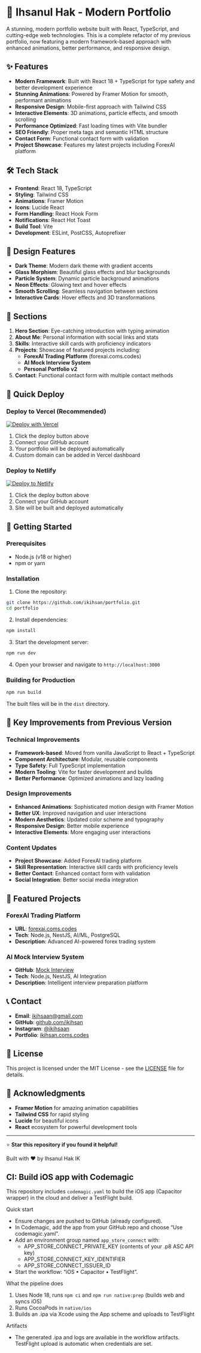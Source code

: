 # 🚀 Ihsanul Hak - Modern Portfolio

A stunning, modern portfolio website built with React, TypeScript, and cutting-edge web technologies. This is a complete refactor of my previous portfolio, now featuring a modern framework-based approach with enhanced animations, better performance, and responsive design.

## ✨ Features

- **Modern Framework**: Built with React 18 + TypeScript for type safety and better development experience
- **Stunning Animations**: Powered by Framer Motion for smooth, performant animations
- **Responsive Design**: Mobile-first approach with Tailwind CSS
- **Interactive Elements**: 3D animations, particle effects, and smooth scrolling
- **Performance Optimized**: Fast loading times with Vite bundler
- **SEO Friendly**: Proper meta tags and semantic HTML structure
- **Contact Form**: Functional contact form with validation
- **Project Showcase**: Features my latest projects including ForexAI platform

## 🛠️ Tech Stack

- **Frontend**: React 18, TypeScript
- **Styling**: Tailwind CSS
- **Animations**: Framer Motion
- **Icons**: Lucide React
- **Form Handling**: React Hook Form
- **Notifications**: React Hot Toast
- **Build Tool**: Vite
- **Development**: ESLint, PostCSS, Autoprefixer

## 🎨 Design Features

- **Dark Theme**: Modern dark theme with gradient accents
- **Glass Morphism**: Beautiful glass effects and blur backgrounds
- **Particle System**: Dynamic particle background animations
- **Neon Effects**: Glowing text and hover effects
- **Smooth Scrolling**: Seamless navigation between sections
- **Interactive Cards**: Hover effects and 3D transformations

## 📱 Sections

1. **Hero Section**: Eye-catching introduction with typing animation
2. **About Me**: Personal information with social links and stats
3. **Skills**: Interactive skill cards with proficiency indicators
4. **Projects**: Showcase of featured projects including:
   - **ForexAI Trading Platform** (forexai.coms.codes)
   - **AI Mock Interview System**
   - **Personal Portfolio v2**
5. **Contact**: Functional contact form with multiple contact methods

## 🚀 Quick Deploy

### Deploy to Vercel (Recommended)
[![Deploy with Vercel](https://vercel.com/button)](https://vercel.com/new/clone?repository-url=https://github.com/ikihsan/portfolio)

1. Click the deploy button above
2. Connect your GitHub account
3. Your portfolio will be deployed automatically
4. Custom domain can be added in Vercel dashboard

### Deploy to Netlify
[![Deploy to Netlify](https://www.netlify.com/img/deploy/button.svg)](https://app.netlify.com/start/deploy?repository=https://github.com/ikihsan/portfolio)

1. Click the deploy button above
2. Connect your GitHub account
3. Site will be built and deployed automatically

## 🚀 Getting Started

### Prerequisites

- Node.js (v18 or higher)
- npm or yarn

### Installation

1. Clone the repository:
```bash
git clone https://github.com/ikihsan/portfolio.git
cd portfolio
```

2. Install dependencies:
```bash
npm install
```

3. Start the development server:
```bash
npm run dev
```

4. Open your browser and navigate to `http://localhost:3000`

### Building for Production

```bash
npm run build
```

The built files will be in the `dist` directory.

## 🎯 Key Improvements from Previous Version

### Technical Improvements
- **Framework-based**: Moved from vanilla JavaScript to React + TypeScript
- **Component Architecture**: Modular, reusable components
- **Type Safety**: Full TypeScript implementation
- **Modern Tooling**: Vite for faster development and builds
- **Better Performance**: Optimized animations and lazy loading

### Design Improvements
- **Enhanced Animations**: Sophisticated motion design with Framer Motion
- **Better UX**: Improved navigation and user interactions
- **Modern Aesthetics**: Updated color scheme and typography
- **Responsive Design**: Better mobile experience
- **Interactive Elements**: More engaging user interactions

### Content Updates
- **Project Showcase**: Added ForexAI trading platform
- **Skill Representation**: Interactive skill cards with proficiency levels
- **Better Contact**: Enhanced contact form with validation
- **Social Integration**: Better social media integration

## 🌟 Featured Projects

### ForexAI Trading Platform
- **URL**: [forexai.coms.codes](https://forexai.coms.codes)
- **Tech**: Node.js, NestJS, AI/ML, PostgreSQL
- **Description**: Advanced AI-powered forex trading system

### AI Mock Interview System
- **GitHub**: [Mock Interview](https://github.com/ikihsan/Mock_interview)
- **Tech**: Node.js, NestJS, AI Integration
- **Description**: Intelligent interview preparation platform

## 📞 Contact

- **Email**: ikihsaan@gmail.com
- **GitHub**: [github.com/ikihsan](https://github.com/ikihsan)
- **Instagram**: [@ikihsaan](https://www.instagram.com/ikihsaan/)
- **Portfolio**: [ikihsan.coms.codes](https://ikihsan.coms.codes)

## 📄 License

This project is licensed under the MIT License - see the [LICENSE](LICENSE) file for details.

## 🙏 Acknowledgments

- **Framer Motion** for amazing animation capabilities
- **Tailwind CSS** for rapid styling
- **Lucide** for beautiful icons
- **React** ecosystem for powerful development tools

---

⭐ **Star this repository if you found it helpful!**

Built with ❤️ by Ihsanul Hak IK

## CI: Build iOS app with Codemagic

This repository includes `codemagic.yaml` to build the iOS app (Capacitor wrapper) in the cloud and deliver a TestFlight build.

Quick start
- Ensure changes are pushed to GitHub (already configured).
- In Codemagic, add the app from your GitHub repo and choose “Use codemagic.yaml”.
- Add an environment group named `app_store_connect` with:
   - APP_STORE_CONNECT_PRIVATE_KEY (contents of your .p8 ASC API key)
   - APP_STORE_CONNECT_KEY_IDENTIFIER
   - APP_STORE_CONNECT_ISSUER_ID
- Start the workflow: “iOS • Capacitor • TestFlight”.

What the pipeline does
1) Uses Node 18, runs `npm ci` and `npm run native:prep` (builds web and syncs iOS)
2) Runs CocoaPods in `native/ios`
3) Builds an .ipa via Xcode using the App scheme and uploads to TestFlight

Artifacts
- The generated .ipa and logs are available in the workflow artifacts. TestFlight upload is automatic when credentials are set.
